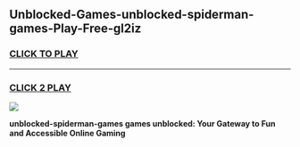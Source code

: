 
## Unblocked-Games-unblocked-spiderman-games-Play-Free-gl2iz
<h3>
<a href="https://premium76.site?title=unblocked-spiderman-games&ref=23A">CLICK TO PLAY</a></h3>
<hr>

<h3>
<a href="https://premium76.site?title=unblocked-spiderman-games&ref=23A">CLICK 2 PLAY</a>
  
</h3>

<a href="https://premium76.site?title=unblocked-spiderman-games&ref=23A"><img src="https://clearcache.store/games.png"></a>


**unblocked-spiderman-games games unblocked: Your Gateway to Fun and Accessible Online Gaming**
